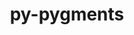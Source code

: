 ---
title: "py-pygments"
layout: cache
categories: [package, develop-2023-11-26]
meta: {"versions": ["2.13.0", "2.16.1"], "compilers": ["gcc@=11.1.0", "gcc@=11.4.0", "gcc@=7.5.0", "gcc@=9.4.0", "oneapi@=2023.2.0"], "oss": ["ubuntu18.04", "ubuntu20.04"], "platforms": ["linux"], "targets": ["neoverse_v1", "ppc64le", "x86_64_v3"], "stacks": ["data-vis-sdk", "e4s", "e4s-neoverse_v1", "e4s-oneapi", "e4s-power", "radiuss", "root"], "num_specs": 14, "num_specs_by_stack": {"radiuss": 2, "root": 14, "e4s-neoverse_v1": 2, "e4s-power": 2, "data-vis-sdk": 2, "e4s": 3, "e4s-oneapi": 3}}
spec_details: [{"hash": "n6jfdxz5vxdo7dtxlr3xlq3k2fslqa46", "compiler": "gcc@=7.5.0", "versions": ["2.13.0"], "os": "ubuntu18.04", "platform": "linux", "target": "x86_64_v3", "variants": ["build_system=python_pip"], "stacks": ["radiuss", "root"], "size": "-", "tarball": "https://binaries.spack.io/releases/develop-2023-11-26/build_cache/linux-ubuntu18.04-x86_64_v3/gcc-7.5.0/py-pygments-2.13.0/linux-ubuntu18.04-x86_64_v3-gcc-7.5.0-py-pygments-2.13.0-n6jfdxz5vxdo7dtxlr3xlq3k2fslqa46.spack"}, {"hash": "o7z2snevg5boylv2yspu3qawsdguxp6r", "compiler": "gcc@=7.5.0", "versions": ["2.16.1"], "os": "ubuntu18.04", "platform": "linux", "target": "x86_64_v3", "variants": ["build_system=python_pip"], "stacks": ["radiuss", "root"], "size": "-", "tarball": "https://binaries.spack.io/releases/develop-2023-11-26/build_cache/linux-ubuntu18.04-x86_64_v3/gcc-7.5.0/py-pygments-2.16.1/linux-ubuntu18.04-x86_64_v3-gcc-7.5.0-py-pygments-2.16.1-o7z2snevg5boylv2yspu3qawsdguxp6r.spack"}, {"hash": "kfzahp7jf2r62nypmhtcagwaqo57wf4p", "compiler": "gcc@=11.4.0", "versions": ["2.16.1"], "os": "ubuntu20.04", "platform": "linux", "target": "neoverse_v1", "variants": ["build_system=python_pip"], "stacks": ["e4s-neoverse_v1", "root"], "size": "-", "tarball": "https://binaries.spack.io/releases/develop-2023-11-26/build_cache/linux-ubuntu20.04-neoverse_v1/gcc-11.4.0/py-pygments-2.16.1/linux-ubuntu20.04-neoverse_v1-gcc-11.4.0-py-pygments-2.16.1-kfzahp7jf2r62nypmhtcagwaqo57wf4p.spack"}, {"hash": "kj7hutro3ctxcetlf5awb2kujzmsniv6", "compiler": "gcc@=11.4.0", "versions": ["2.16.1"], "os": "ubuntu20.04", "platform": "linux", "target": "neoverse_v1", "variants": ["build_system=python_pip"], "stacks": ["e4s-neoverse_v1", "root"], "size": "-", "tarball": "https://binaries.spack.io/releases/develop-2023-11-26/build_cache/linux-ubuntu20.04-neoverse_v1/gcc-11.4.0/py-pygments-2.16.1/linux-ubuntu20.04-neoverse_v1-gcc-11.4.0-py-pygments-2.16.1-kj7hutro3ctxcetlf5awb2kujzmsniv6.spack"}, {"hash": "o235umplowm4vkbbtsak5h4n2ver2vyx", "compiler": "gcc@=9.4.0", "versions": ["2.16.1"], "os": "ubuntu20.04", "platform": "linux", "target": "ppc64le", "variants": ["build_system=python_pip"], "stacks": ["root", "e4s-power"], "size": "-", "tarball": "https://binaries.spack.io/releases/develop-2023-11-26/build_cache/linux-ubuntu20.04-ppc64le/gcc-9.4.0/py-pygments-2.16.1/linux-ubuntu20.04-ppc64le-gcc-9.4.0-py-pygments-2.16.1-o235umplowm4vkbbtsak5h4n2ver2vyx.spack"}, {"hash": "xzfzishhg2w4fcbtmafryb5ltygephnz", "compiler": "gcc@=9.4.0", "versions": ["2.16.1"], "os": "ubuntu20.04", "platform": "linux", "target": "ppc64le", "variants": ["build_system=python_pip"], "stacks": ["root", "e4s-power"], "size": "-", "tarball": "https://binaries.spack.io/releases/develop-2023-11-26/build_cache/linux-ubuntu20.04-ppc64le/gcc-9.4.0/py-pygments-2.16.1/linux-ubuntu20.04-ppc64le-gcc-9.4.0-py-pygments-2.16.1-xzfzishhg2w4fcbtmafryb5ltygephnz.spack"}, {"hash": "c7iqmypkmnns3l2lwlswruuqvptgiyya", "compiler": "gcc@=11.1.0", "versions": ["2.16.1"], "os": "ubuntu20.04", "platform": "linux", "target": "x86_64_v3", "variants": ["build_system=python_pip"], "stacks": ["root", "data-vis-sdk"], "size": "-", "tarball": "https://binaries.spack.io/releases/develop-2023-11-26/build_cache/linux-ubuntu20.04-x86_64_v3/gcc-11.1.0/py-pygments-2.16.1/linux-ubuntu20.04-x86_64_v3-gcc-11.1.0-py-pygments-2.16.1-c7iqmypkmnns3l2lwlswruuqvptgiyya.spack"}, {"hash": "wlxozfw7ao7zidsi5scs6ydvt5v75qgw", "compiler": "gcc@=11.1.0", "versions": ["2.16.1"], "os": "ubuntu20.04", "platform": "linux", "target": "x86_64_v3", "variants": ["build_system=python_pip"], "stacks": ["root", "data-vis-sdk"], "size": "-", "tarball": "https://binaries.spack.io/releases/develop-2023-11-26/build_cache/linux-ubuntu20.04-x86_64_v3/gcc-11.1.0/py-pygments-2.16.1/linux-ubuntu20.04-x86_64_v3-gcc-11.1.0-py-pygments-2.16.1-wlxozfw7ao7zidsi5scs6ydvt5v75qgw.spack"}, {"hash": "3kkakulvas7racizrrspqdjl3rb7lum5", "compiler": "gcc@=11.4.0", "versions": ["2.16.1"], "os": "ubuntu20.04", "platform": "linux", "target": "x86_64_v3", "variants": ["build_system=python_pip"], "stacks": ["e4s", "root"], "size": "-", "tarball": "https://binaries.spack.io/releases/develop-2023-11-26/build_cache/linux-ubuntu20.04-x86_64_v3/gcc-11.4.0/py-pygments-2.16.1/linux-ubuntu20.04-x86_64_v3-gcc-11.4.0-py-pygments-2.16.1-3kkakulvas7racizrrspqdjl3rb7lum5.spack"}, {"hash": "ocgj7c3cvy4dh6x75kiwtpovbzdecgwc", "compiler": "gcc@=11.4.0", "versions": ["2.16.1"], "os": "ubuntu20.04", "platform": "linux", "target": "x86_64_v3", "variants": ["build_system=python_pip"], "stacks": ["e4s", "root"], "size": "-", "tarball": "https://binaries.spack.io/releases/develop-2023-11-26/build_cache/linux-ubuntu20.04-x86_64_v3/gcc-11.4.0/py-pygments-2.16.1/linux-ubuntu20.04-x86_64_v3-gcc-11.4.0-py-pygments-2.16.1-ocgj7c3cvy4dh6x75kiwtpovbzdecgwc.spack"}, {"hash": "c73mcri2545a6kx5rxbiidefovwrnfab", "compiler": "gcc@=11.4.0", "versions": ["2.16.1"], "os": "ubuntu20.04", "platform": "linux", "target": "x86_64_v3", "variants": ["build_system=python_pip"], "stacks": ["e4s", "root"], "size": "-", "tarball": "https://binaries.spack.io/releases/develop-2023-11-26/build_cache/linux-ubuntu20.04-x86_64_v3/gcc-11.4.0/py-pygments-2.16.1/linux-ubuntu20.04-x86_64_v3-gcc-11.4.0-py-pygments-2.16.1-c73mcri2545a6kx5rxbiidefovwrnfab.spack"}, {"hash": "bx76xt3oredtxb535przxupv2owkqhvq", "compiler": "oneapi@=2023.2.0", "versions": ["2.16.1"], "os": "ubuntu20.04", "platform": "linux", "target": "x86_64_v3", "variants": ["build_system=python_pip"], "stacks": ["e4s-oneapi", "root"], "size": "-", "tarball": "https://binaries.spack.io/releases/develop-2023-11-26/build_cache/linux-ubuntu20.04-x86_64_v3/oneapi-2023.2.0/py-pygments-2.16.1/linux-ubuntu20.04-x86_64_v3-oneapi-2023.2.0-py-pygments-2.16.1-bx76xt3oredtxb535przxupv2owkqhvq.spack"}, {"hash": "mtwg64napdhwp562j555rmoo3msvpxie", "compiler": "oneapi@=2023.2.0", "versions": ["2.16.1"], "os": "ubuntu20.04", "platform": "linux", "target": "x86_64_v3", "variants": ["build_system=python_pip"], "stacks": ["e4s-oneapi", "root"], "size": "-", "tarball": "https://binaries.spack.io/releases/develop-2023-11-26/build_cache/linux-ubuntu20.04-x86_64_v3/oneapi-2023.2.0/py-pygments-2.16.1/linux-ubuntu20.04-x86_64_v3-oneapi-2023.2.0-py-pygments-2.16.1-mtwg64napdhwp562j555rmoo3msvpxie.spack"}, {"hash": "7mwvdat5jx23jx47cewwqbllldp2l7kd", "compiler": "oneapi@=2023.2.0", "versions": ["2.16.1"], "os": "ubuntu20.04", "platform": "linux", "target": "x86_64_v3", "variants": ["build_system=python_pip"], "stacks": ["e4s-oneapi", "root"], "size": "-", "tarball": "https://binaries.spack.io/releases/develop-2023-11-26/build_cache/linux-ubuntu20.04-x86_64_v3/oneapi-2023.2.0/py-pygments-2.16.1/linux-ubuntu20.04-x86_64_v3-oneapi-2023.2.0-py-pygments-2.16.1-7mwvdat5jx23jx47cewwqbllldp2l7kd.spack"}]
---